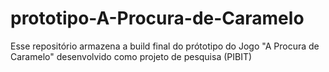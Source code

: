 # prototipo-A-Procura-de-Caramelo
 Esse repositório armazena a build final do prótotipo do Jogo "A Procura de Caramelo" desenvolvido como projeto de pesquisa (PIBIT)
